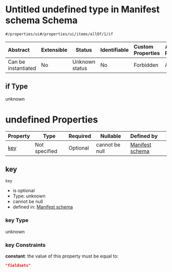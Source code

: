 # Untitled undefined type in Manifest schema Schema

```txt
#/properties/ui#/properties/ui/items/allOf/1/if
```




| Abstract            | Extensible | Status         | Identifiable | Custom Properties | Additional Properties | Access Restrictions | Defined In                                                            |
| :------------------ | ---------- | -------------- | ------------ | :---------------- | --------------------- | ------------------- | --------------------------------------------------------------------- |
| Can be instantiated | No         | Unknown status | No           | Forbidden         | Allowed               | none                | [manifest.schema.json\*](manifest.schema.json "open original schema") |

## if Type

unknown

# undefined Properties

| Property    | Type          | Required | Nullable       | Defined by                                                                                                                                                                                         |
| :---------- | ------------- | -------- | -------------- | :------------------------------------------------------------------------------------------------------------------------------------------------------------------------------------------------- |
| [key](#key) | Not specified | Optional | cannot be null | [Manifest schema](manifest-properties-computational-tool-form-ui-definition-list-of-ui-definitions-allof-1-if-properties-key.md "\#/properties/ui#/properties/ui/items/allOf/1/if/properties/key") |

## key




`key`

-   is optional
-   Type: unknown
-   cannot be null
-   defined in: [Manifest schema](manifest-properties-computational-tool-form-ui-definition-list-of-ui-definitions-allof-1-if-properties-key.md "\#/properties/ui#/properties/ui/items/allOf/1/if/properties/key")

### key Type

unknown

### key Constraints

**constant**: the value of this property must be equal to:

```json
"fieldsets"
```
